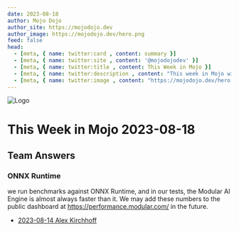 ```yaml
---
date: 2023-08-18
author: Mojo Dojo
author_site: https://mojodojo.dev
author_image: https://mojodojo.dev/hero.png
feed: false
head:
  - [meta, { name: twitter:card , content: summary }]
  - [meta, { name: twitter:site , content: '@mojodojodev' }]
  - [meta, { name: twitter:title , content: This Week in Mojo }]
  - [meta, { name: twitter:description , content: "This week in Mojo with language updates, community content, and everything else related to Mojo" }]
  - [meta, { name: twitter:image , content: "https://mojodojo.dev/hero.png" }]
---
```


![Logo](/hero.png)

# This Week in Mojo 2023-08-18

## Team Answers

### ONNX Runtime
we run benchmarks against ONNX Runtime, and in our tests, the Modular AI Engine is almost always faster than it. We may add these numbers to the public dashboard at https://performance.modular.com/ in the future.

- [2023-08-14 Alex Kirchhoff](https://discord.com/channels/1087530497313357884/1140700862524690632/1140733786414399608)
